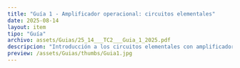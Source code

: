 ```yaml
---
title: "Guía 1 - Amplificador operacional: circuitos elementales"
date: 2025-08-14
layout: item
tipo: "Guía"
archivo: assets/Guias/25_14___TC2___Guia_1_2025.pdf
descripcion: "Introducción a los circuitos elementales con amplificadores operacionales"
preview: /assets/Guias/thumbs/Guia1.jpg
---
```

